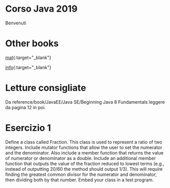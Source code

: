 # Corso Java 2019
Benvenuti

# Other books
[mat](https://drive.google.com/drive/folders/0Bx2fZ0r5vhSSSDdvWkVjNG9YQjQ){:target="_blank"}

[info](https://drive.google.com/drive/folders/0B4b1SH9ZbeKnanl0Qk5zMk9WUEE){:target="_blank"}

# Letture consigliate
Da reference/book/JavaEE/Java SE/Beginning Java 8 Fundamentals leggere da pagina 12 in poi.

# Esercizio 1
Define a class called Fraction. This class is used to represent a ratio of two integers.
Include mutator functions that allow the user to set the numerator and the
denominator. Also include a member function that returns the value of numerator
or denominator as a double. Include an additional member function that
outputs the value of the fraction reduced to lowest terms (e.g., instead of outputting
20/60 the method should output 1/3). This will require finding the greatest
common divisor for the numerator and denominator, then dividing both by that
number. Embed your class in a test program.
